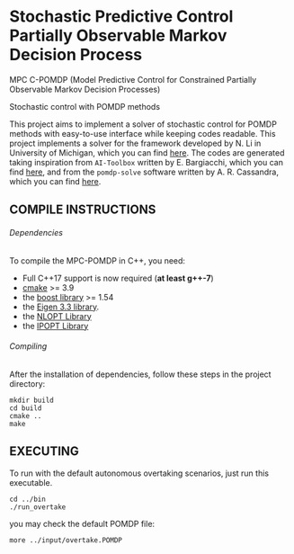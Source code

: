# Stochastic Predictive Control Partially Observable Markov Decision Process

MPC C-POMDP (Model Predictive Control for Constrained Partially Observable Markov Decision Processes)

Stochastic control with POMDP methods

This project aims to implement a solver of stochastic control for POMDP methods with easy-to-use interface while keeping codes readable. This project implements a solver for the framework developed by N. Li in University of Michigan, which you can find [here](https://asmedigitalcollection.asme.org/dynamicsystems/article/726497/Stochastic-Predictive-Control-for-Partially). The codes are generated taking inspiration from `AI-Toolbox` written by E. Bargiacchi, which you can find [here](https://github.com/Svalorzen/AI-Toolbox), and from the `pomdp-solve` software written by A. R. Cassandra, which you can find [here](http://www.pomdp.org/code/index.shtml). 

## COMPILE INSTRUCTIONS

###### Dependencies

To compile the MPC-POMDP in C++, you need:

- Full C++17 support is now required (**at least g++-7**)
- [cmake](http://www.cmake.org/) >= 3.9
- the [boost library](http://www.boost.org/) >= 1.54
- the [Eigen 3.3 library](http://eigen.tuxfamily.org/index.php?title=Main_Page).
- the [NLOPT Library](https://nlopt.readthedocs.io/)
- the [IPOPT Library](https://coin-or.github.io/Ipopt/)

###### Compiling

After the installation of dependencies, follow these steps in the project directory:

```
mkdir build
cd build
cmake ..
make
```

## EXECUTING

To run with the default autonomous overtaking scenarios, just run 
this executable.

```
cd ../bin
./run_overtake
```

you may check the default POMDP file:

```
more ../input/overtake.POMDP
```
